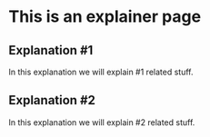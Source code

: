 # This is an explainer page

## Explanation #1

In this explanation we will explain #1 related stuff.

## Explanation #2
In this explanation we will explain #2 related stuff.